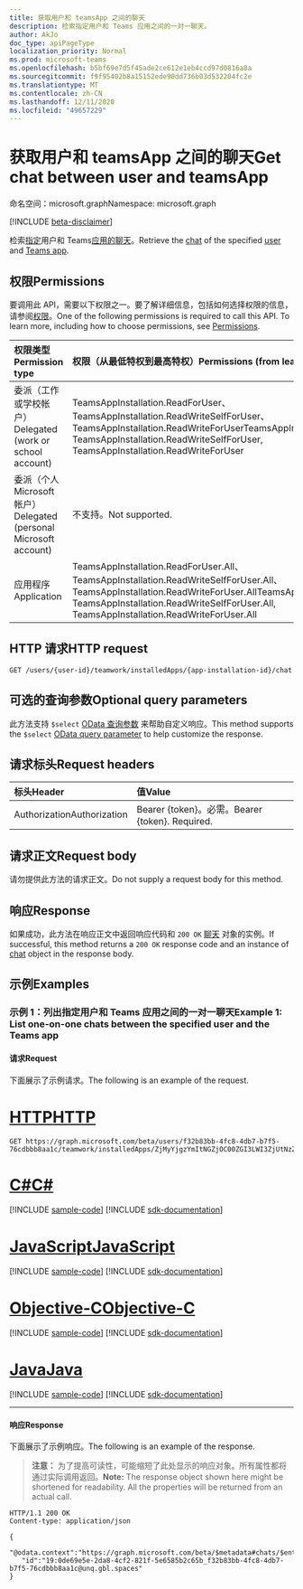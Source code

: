 ```yaml
---
title: 获取用户和 teamsApp 之间的聊天
description: 检索指定用户和 Teams 应用之间的一对一聊天。
author: AkJo
doc_type: apiPageType
localization_priority: Normal
ms.prod: microsoft-teams
ms.openlocfilehash: b5bf69e7d5f45ade2ce612e1eb4ccd97d0816a8a
ms.sourcegitcommit: f9f95402b8a15152ede90dd736b03d532204fc2e
ms.translationtype: MT
ms.contentlocale: zh-CN
ms.lasthandoff: 12/11/2020
ms.locfileid: "49657229"
---
```

# <a name="get-chat-between-user-and-teamsapp"></a><span data-ttu-id="193d3-103">获取用户和 teamsApp 之间的聊天</span><span class="sxs-lookup"><span data-stu-id="193d3-103">Get chat between user and teamsApp</span></span>

<span data-ttu-id="193d3-104">命名空间：microsoft.graph</span><span class="sxs-lookup"><span data-stu-id="193d3-104">Namespace: microsoft.graph</span></span>

[!INCLUDE [beta-disclaimer](../../includes/beta-disclaimer.md)]

<span data-ttu-id="193d3-105">检索[指定](../resources/chat.md)用户和 Teams[应用的](../resources/user.md)[聊天](../resources/teamsapp.md)。</span><span class="sxs-lookup"><span data-stu-id="193d3-105">Retrieve the [chat](../resources/chat.md) of the specified [user](../resources/user.md) and [Teams app](../resources/teamsapp.md).</span></span>

## <a name="permissions"></a><span data-ttu-id="193d3-106">权限</span><span class="sxs-lookup"><span data-stu-id="193d3-106">Permissions</span></span>

<span data-ttu-id="193d3-p101">要调用此 API，需要以下权限之一。要了解详细信息，包括如何选择权限的信息，请参阅[权限](/graph/permissions-reference)。</span><span class="sxs-lookup"><span data-stu-id="193d3-p101">One of the following permissions is required to call this API. To learn more, including how to choose permissions, see [Permissions](/graph/permissions-reference).</span></span>

|<span data-ttu-id="193d3-109">权限类型</span><span class="sxs-lookup"><span data-stu-id="193d3-109">Permission type</span></span>      | <span data-ttu-id="193d3-110">权限（从最低特权到最高特权）</span><span class="sxs-lookup"><span data-stu-id="193d3-110">Permissions (from least to most privileged)</span></span>              |
|:--------------------|:---------------------------------------------------------|
|<span data-ttu-id="193d3-111">委派（工作或学校帐户）</span><span class="sxs-lookup"><span data-stu-id="193d3-111">Delegated (work or school account)</span></span> | <span data-ttu-id="193d3-112">TeamsAppInstallation.ReadForUser、TeamsAppInstallation.ReadWriteSelfForUser、TeamsAppInstallation.ReadWriteForUser</span><span class="sxs-lookup"><span data-stu-id="193d3-112">TeamsAppInstallation.ReadForUser, TeamsAppInstallation.ReadWriteSelfForUser, TeamsAppInstallation.ReadWriteForUser</span></span> |
|<span data-ttu-id="193d3-113">委派（个人 Microsoft 帐户）</span><span class="sxs-lookup"><span data-stu-id="193d3-113">Delegated (personal Microsoft account)</span></span> | <span data-ttu-id="193d3-114">不支持。</span><span class="sxs-lookup"><span data-stu-id="193d3-114">Not supported.</span></span>    |
|<span data-ttu-id="193d3-115">应用程序</span><span class="sxs-lookup"><span data-stu-id="193d3-115">Application</span></span> | <span data-ttu-id="193d3-116">TeamsAppInstallation.ReadForUser.All、TeamsAppInstallation.ReadWriteSelfForUser.All、TeamsAppInstallation.ReadWriteForUser.All</span><span class="sxs-lookup"><span data-stu-id="193d3-116">TeamsAppInstallation.ReadForUser.All, TeamsAppInstallation.ReadWriteSelfForUser.All, TeamsAppInstallation.ReadWriteForUser.All</span></span> |

## <a name="http-request"></a><span data-ttu-id="193d3-117">HTTP 请求</span><span class="sxs-lookup"><span data-stu-id="193d3-117">HTTP request</span></span>

<!-- { "blockType": "ignored" } -->

```http
GET /users/{user-id}/teamwork/installedApps/{app-installation-id}/chat
```

## <a name="optional-query-parameters"></a><span data-ttu-id="193d3-118">可选的查询参数</span><span class="sxs-lookup"><span data-stu-id="193d3-118">Optional query parameters</span></span>

<span data-ttu-id="193d3-119">此方法支持 `$select` [OData 查询参数](/graph/query-parameters) 来帮助自定义响应。</span><span class="sxs-lookup"><span data-stu-id="193d3-119">This method supports the `$select` [OData query parameter](/graph/query-parameters) to help customize the response.</span></span>

## <a name="request-headers"></a><span data-ttu-id="193d3-120">请求标头</span><span class="sxs-lookup"><span data-stu-id="193d3-120">Request headers</span></span>

| <span data-ttu-id="193d3-121">标头</span><span class="sxs-lookup"><span data-stu-id="193d3-121">Header</span></span>       | <span data-ttu-id="193d3-122">值</span><span class="sxs-lookup"><span data-stu-id="193d3-122">Value</span></span> |
|:---------------|:--------|
| <span data-ttu-id="193d3-123">Authorization</span><span class="sxs-lookup"><span data-stu-id="193d3-123">Authorization</span></span>  | <span data-ttu-id="193d3-p102">Bearer {token}。必需。</span><span class="sxs-lookup"><span data-stu-id="193d3-p102">Bearer {token}. Required.</span></span>  |

## <a name="request-body"></a><span data-ttu-id="193d3-126">请求正文</span><span class="sxs-lookup"><span data-stu-id="193d3-126">Request body</span></span>

<span data-ttu-id="193d3-127">请勿提供此方法的请求正文。</span><span class="sxs-lookup"><span data-stu-id="193d3-127">Do not supply a request body for this method.</span></span>

## <a name="response"></a><span data-ttu-id="193d3-128">响应</span><span class="sxs-lookup"><span data-stu-id="193d3-128">Response</span></span>

<span data-ttu-id="193d3-129">如果成功，此方法在响应正文中返回响应代码和 `200 OK` [聊天](../resources/chat.md) 对象的实例。</span><span class="sxs-lookup"><span data-stu-id="193d3-129">If successful, this method returns a `200 OK` response code and an instance of [chat](../resources/chat.md) object in the response body.</span></span>

## <a name="examples"></a><span data-ttu-id="193d3-130">示例</span><span class="sxs-lookup"><span data-stu-id="193d3-130">Examples</span></span>

### <a name="example-1-list-one-on-one-chats-between-the-specified-user-and-the-teams-app"></a><span data-ttu-id="193d3-131">示例 1：列出指定用户和 Teams 应用之间的一对一聊天</span><span class="sxs-lookup"><span data-stu-id="193d3-131">Example 1: List one-on-one chats between the specified user and the Teams app</span></span>

#### <a name="request"></a><span data-ttu-id="193d3-132">请求</span><span class="sxs-lookup"><span data-stu-id="193d3-132">Request</span></span>

<span data-ttu-id="193d3-133">下面展示了示例请求。</span><span class="sxs-lookup"><span data-stu-id="193d3-133">The following is an example of the request.</span></span>


# <a name="http"></a>[<span data-ttu-id="193d3-134">HTTP</span><span class="sxs-lookup"><span data-stu-id="193d3-134">HTTP</span></span>](#tab/http)
<!-- {
  "blockType": "request",
  "name": "user_chat_teamsApps"
}-->
```http
GET https://graph.microsoft.com/beta/users/f32b83bb-4fc8-4db7-b7f5-76cdbbb8aa1c/teamwork/installedApps/ZjMyYjgzYmItNGZjOC00ZGI3LWI3ZjUtNzZjZGJiYjhhYTFjIyMyMmY3M2JiZS1mNjdhLTRkZWEtYmQ1NC01NGNhYzcxOGNiMmI=/chat
```
# <a name="c"></a>[<span data-ttu-id="193d3-135">C#</span><span class="sxs-lookup"><span data-stu-id="193d3-135">C#</span></span>](#tab/csharp)
[!INCLUDE [sample-code](../includes/snippets/csharp/user-chat-teamsapps-csharp-snippets.md)]
[!INCLUDE [sdk-documentation](../includes/snippets/snippets-sdk-documentation-link.md)]

# <a name="javascript"></a>[<span data-ttu-id="193d3-136">JavaScript</span><span class="sxs-lookup"><span data-stu-id="193d3-136">JavaScript</span></span>](#tab/javascript)
[!INCLUDE [sample-code](../includes/snippets/javascript/user-chat-teamsapps-javascript-snippets.md)]
[!INCLUDE [sdk-documentation](../includes/snippets/snippets-sdk-documentation-link.md)]

# <a name="objective-c"></a>[<span data-ttu-id="193d3-137">Objective-C</span><span class="sxs-lookup"><span data-stu-id="193d3-137">Objective-C</span></span>](#tab/objc)
[!INCLUDE [sample-code](../includes/snippets/objc/user-chat-teamsapps-objc-snippets.md)]
[!INCLUDE [sdk-documentation](../includes/snippets/snippets-sdk-documentation-link.md)]

# <a name="java"></a>[<span data-ttu-id="193d3-138">Java</span><span class="sxs-lookup"><span data-stu-id="193d3-138">Java</span></span>](#tab/java)
[!INCLUDE [sample-code](../includes/snippets/java/user-chat-teamsapps-java-snippets.md)]
[!INCLUDE [sdk-documentation](../includes/snippets/snippets-sdk-documentation-link.md)]

---


#### <a name="response"></a><span data-ttu-id="193d3-139">响应</span><span class="sxs-lookup"><span data-stu-id="193d3-139">Response</span></span>

<span data-ttu-id="193d3-140">下面展示了示例响应。</span><span class="sxs-lookup"><span data-stu-id="193d3-140">The following is an example of the response.</span></span>
><span data-ttu-id="193d3-p103">**注意：** 为了提高可读性，可能缩短了此处显示的响应对象。所有属性都将通过实际调用返回。</span><span class="sxs-lookup"><span data-stu-id="193d3-p103">**Note:** The response object shown here might be shortened for readability. All the properties will be returned from an actual call.</span></span>
<!-- {
  "blockType": "response",
  "name": "user_chat_teamsApps",
  "truncated": true,
  "@odata.type": "microsoft.graph.chat",
  "isCollection": false
} -->

```http
HTTP/1.1 200 OK
Content-type: application/json

{
   "@odata.context":"https://graph.microsoft.com/beta/$metadata#chats/$entity",
   "id":"19:0de69e5e-2da8-4cf2-821f-5e6585b2c65b_f32b83bb-4fc8-4db7-b7f5-76cdbbb8aa1c@unq.gbl.spaces"
}
```

<!-- uuid: 8fcb5dbc-d5aa-4681-8e31-b001d5168d79
2015-10-25 14:57:30 UTC -->
<!-- {
  "type": "#page.annotation",
  "description": "User chat teamsAppInstallations",
  "keywords": "",
  "section": "documentation",
  "tocPath": ""
}-->
